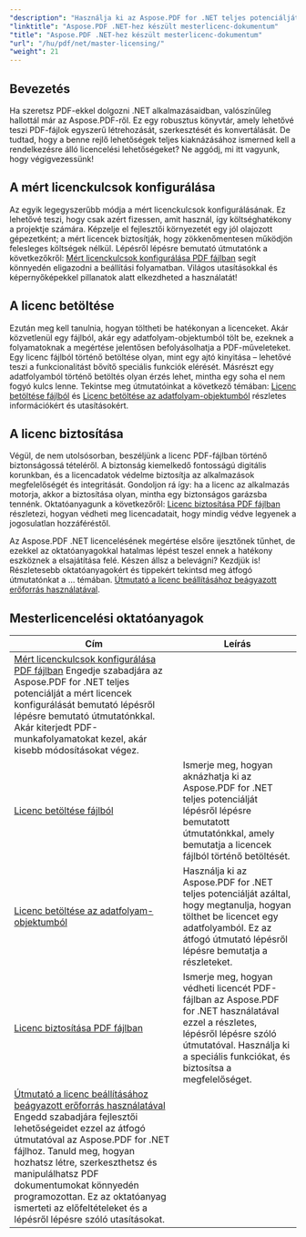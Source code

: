 ```yaml
---
"description": "Használja ki az Aspose.PDF for .NET teljes potenciálját a licenceléssel, a megfelelőség biztosításával és a PDF-munkafolyamatok optimalizálásával kapcsolatos részletes oktatóanyagok segítségével."
"linktitle": "Aspose.PDF .NET-hez készült mesterlicenc-dokumentum"
"title": "Aspose.PDF .NET-hez készült mesterlicenc-dokumentum"
"url": "/hu/pdf/net/master-licensing/"
"weight": 21
---
```


## Bevezetés

Ha szeretsz PDF-ekkel dolgozni .NET alkalmazásaidban, valószínűleg hallottál már az Aspose.PDF-ről. Ez egy robusztus könyvtár, amely lehetővé teszi PDF-fájlok egyszerű létrehozását, szerkesztését és konvertálását. De tudtad, hogy a benne rejlő lehetőségek teljes kiaknázásához ismerned kell a rendelkezésre álló licencelési lehetőségeket? Ne aggódj, mi itt vagyunk, hogy végigvezessünk!

## A mért licenckulcsok konfigurálása
Az egyik legegyszerűbb módja a mért licenckulcsok konfigurálásának. Ez lehetővé teszi, hogy csak azért fizessen, amit használ, így költséghatékony a projektje számára. Képzelje el fejlesztői környezetét egy jól olajozott gépezetként; a mért licencek biztosítják, hogy zökkenőmentesen működjön felesleges költségek nélkül. Lépésről lépésre bemutató útmutatónk a következőkről: [Mért licenckulcsok konfigurálása PDF fájlban](./configureing-metered-license-keys/) segít könnyedén eligazodni a beállítási folyamatban. Világos utasításokkal és képernyőképekkel pillanatok alatt elkezdheted a használatát!

## A licenc betöltése
Ezután meg kell tanulnia, hogyan töltheti be hatékonyan a licenceket. Akár közvetlenül egy fájlból, akár egy adatfolyam-objektumból tölt be, ezeknek a folyamatoknak a megértése jelentősen befolyásolhatja a PDF-műveleteket. Egy licenc fájlból történő betöltése olyan, mint egy ajtó kinyitása – lehetővé teszi a funkcionalitást bővítő speciális funkciók elérését. Másrészt egy adatfolyamból történő betöltés olyan érzés lehet, mintha egy soha el nem fogyó kulcs lenne. Tekintse meg útmutatóinkat a következő témában: [Licenc betöltése fájlból](./loading-license-from-file/) és [Licenc betöltése az adatfolyam-objektumból](./loading-license-from-stream-object/) részletes információkért és utasításokért.

## A licenc biztosítása
Végül, de nem utolsósorban, beszéljünk a licenc PDF-fájlban történő biztonságossá tételéről. A biztonság kiemelkedő fontosságú digitális korunkban, és a licencadatok védelme biztosítja az alkalmazások megfelelőségét és integritását. Gondoljon rá így: ha a licenc az alkalmazás motorja, akkor a biztosítása olyan, mintha egy biztonságos garázsba tennénk. Oktatóanyagunk a következőről: [Licenc biztosítása PDF fájlban](./securing-license/) részletezi, hogyan védheti meg licencadatait, hogy mindig védve legyenek a jogosulatlan hozzáféréstől.

Az Aspose.PDF .NET licencelésének megértése elsőre ijesztőnek tűnhet, de ezekkel az oktatóanyagokkal hatalmas lépést teszel ennek a hatékony eszköznek a elsajátítása felé. Készen állsz a belevágni? Kezdjük is! Részletesebb oktatóanyagokért és tippekért tekintsd meg átfogó útmutatónkat a ... témában. [Útmutató a licenc beállításához beágyazott erőforrás használatával](./guide-to-set-license-using-embedded-resource/). 


## Mesterlicencelési oktatóanyagok
| Cím | Leírás |
| --- | --- | 
| [Mért licenckulcsok konfigurálása PDF fájlban](./configureing-metered-license-keys/) Engedje szabadjára az Aspose.PDF for .NET teljes potenciálját a mért licencek konfigurálását bemutató lépésről lépésre bemutató útmutatónkkal. Akár kiterjedt PDF-munkafolyamatokat kezel, akár kisebb módosításokat végez. |  
| [Licenc betöltése fájlból](./loading-license-from-file/) | Ismerje meg, hogyan aknázhatja ki az Aspose.PDF for .NET teljes potenciálját lépésről lépésre bemutatott útmutatónkkal, amely bemutatja a licencek fájlból történő betöltését. |  
| [Licenc betöltése az adatfolyam-objektumból](./loading-license-from-stream-object/) | Használja ki az Aspose.PDF for .NET teljes potenciálját azáltal, hogy megtanulja, hogyan tölthet be licencet egy adatfolyamból. Ez az átfogó útmutató lépésről lépésre bemutatja a részleteket. |  
| [Licenc biztosítása PDF fájlban](./securing-license/) | Ismerje meg, hogyan védheti licencét PDF-fájlban az Aspose.PDF for .NET használatával ezzel a részletes, lépésről lépésre szóló útmutatóval. Használja ki a speciális funkciókat, és biztosítsa a megfelelőséget. |  
| [Útmutató a licenc beállításához beágyazott erőforrás használatával](./guide-to-set-license-using-embedded-resource/) Engedd szabadjára fejlesztői lehetőségeidet ezzel az átfogó útmutatóval az Aspose.PDF for .NET fájlhoz. Tanuld meg, hogyan hozhatsz létre, szerkeszthetsz és manipulálhatsz PDF dokumentumokat könnyedén programozottan. Ez az oktatóanyag ismerteti az előfeltételeket és a lépésről lépésre szóló utasításokat. |